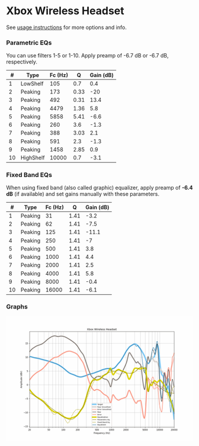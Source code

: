 # Xbox Wireless Headset
See [usage instructions](https://github.com/jaakkopasanen/AutoEq#usage) for more options and info.

### Parametric EQs
You can use filters 1-5 or 1-10. Apply preamp of -6.7 dB or -6.7 dB, respectively.

|   # | Type      |   Fc (Hz) |    Q |   Gain (dB) |
|-----|-----------|-----------|------|-------------|
|   1 | LowShelf  |       105 | 0.7  |         0.4 |
|   2 | Peaking   |       173 | 0.33 |       -20   |
|   3 | Peaking   |       492 | 0.31 |        13.4 |
|   4 | Peaking   |      4479 | 1.36 |         5.8 |
|   5 | Peaking   |      5858 | 5.41 |        -6.6 |
|   6 | Peaking   |       260 | 3.6  |        -1.3 |
|   7 | Peaking   |       388 | 3.03 |         2.1 |
|   8 | Peaking   |       591 | 2.3  |        -1.3 |
|   9 | Peaking   |      1458 | 2.85 |         0.9 |
|  10 | HighShelf |     10000 | 0.7  |        -3.1 |

### Fixed Band EQs
When using fixed band (also called graphic) equalizer, apply preamp of **-6.4 dB** (if available) and set gains manually with these parameters.

|   # | Type    |   Fc (Hz) |    Q |   Gain (dB) |
|-----|---------|-----------|------|-------------|
|   1 | Peaking |        31 | 1.41 |        -3.2 |
|   2 | Peaking |        62 | 1.41 |        -7.5 |
|   3 | Peaking |       125 | 1.41 |       -11.1 |
|   4 | Peaking |       250 | 1.41 |        -7   |
|   5 | Peaking |       500 | 1.41 |         3.8 |
|   6 | Peaking |      1000 | 1.41 |         4.4 |
|   7 | Peaking |      2000 | 1.41 |         2.5 |
|   8 | Peaking |      4000 | 1.41 |         5.8 |
|   9 | Peaking |      8000 | 1.41 |        -0.4 |
|  10 | Peaking |     16000 | 1.41 |        -6.1 |

### Graphs
![](./Xbox%20Wireless%20Headset.png)
